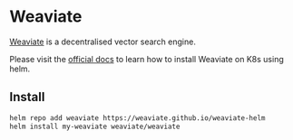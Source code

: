 # Weaviate

[Weaviate](https://weaviate.io) is a decentralised vector search engine.

Please visit the [official docs](https://weaviate.io/developers/weaviate/installation/kubernetes)
to learn how to install Weaviate on K8s using helm.

## Install

```bash
helm repo add weaviate https://weaviate.github.io/weaviate-helm
helm install my-weaviate weaviate/weaviate
```
